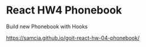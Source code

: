 # React HW4 Phonebook

Build new Phonebook with Hooks

https://samcia.github.io/goit-react-hw-04-phonebook/
